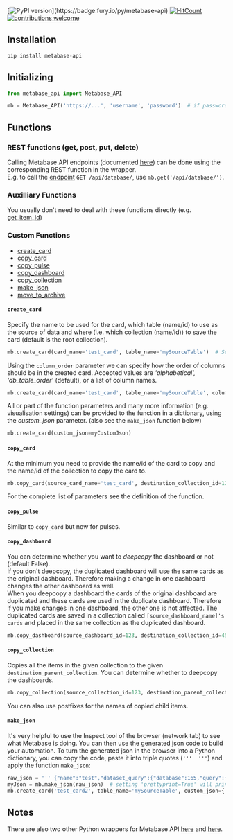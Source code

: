 [![PyPI version](https://badge.fury.io/py/metabase-api.svg?)](https://badge.fury.io/py/metabase-api)
[![HitCount](http://hits.dwyl.com/vvaezian/metabase_api_python.svg)](http://hits.dwyl.com/vvaezian/metabase_api_python)
[![contributions welcome](https://img.shields.io/badge/contributions-welcome-brightgreen.svg)](https://github.com/vvaezian/metabase_api_python/issues)

## Installation
```python
pip install metabase-api
```

## Initializing
```python
from metabase_api import Metabase_API

mb = Metabase_API('https://...', 'username', 'password')  # if password is not given, it will prompt for password
```
## Functions
### REST functions (get, post, put, delete)
Calling Metabase API endpoints (documented [here](https://github.com/metabase/metabase/blob/master/docs/api-documentation.md)) can be done using the corresponding REST function in the wrapper.  
E.g. to call the [endpoint](https://github.com/metabase/metabase/blob/master/docs/api-documentation.md#get-apidatabase) `GET /api/database/`, use `mb.get('/api/database/')`.

### Auxilliary Functions
You usually don't need to deal with these functions directly (e.g. [get_item_id](https://github.com/vvaezian/metabase_api_python/blob/master/metabase_api/metabase_api.py#L76))

### Custom Functions
- [create_card](https://github.com/vvaezian/metabase_api_python/blob/9f1d9cad6c0193a8301fa523701931d24b9ebbea/metabase_api/metabase_api.py#L202)
- [copy_card](https://github.com/vvaezian/metabase_api_python/blob/9f1d9cad6c0193a8301fa523701931d24b9ebbea/metabase_api/metabase_api.py#L356)
- [copy_pulse](https://github.com/vvaezian/metabase_api_python/blob/9f1d9cad6c0193a8301fa523701931d24b9ebbea/metabase_api/metabase_api.py#L411)
- [copy_dashboard](https://github.com/vvaezian/metabase_api_python/blob/9f1d9cad6c0193a8301fa523701931d24b9ebbea/metabase_api/metabase_api.py#L461)
- [copy_collection](https://github.com/vvaezian/metabase_api_python/blob/9f1d9cad6c0193a8301fa523701931d24b9ebbea/metabase_api/metabase_api.py#L545)
- [make_json](https://github.com/vvaezian/metabase_api_python/blob/9f1d9cad6c0193a8301fa523701931d24b9ebbea/metabase_api/metabase_api.py#L645)
- [move_to_archive](https://github.com/vvaezian/metabase_api_python/blob/9f1d9cad6c0193a8301fa523701931d24b9ebbea/metabase_api/metabase_api.py#L657)

#### `create_card`
Specify the name to be used for the card, which table (name/id) to use as the source of data and where (i.e. which collection (name/id)) to save the card (default is the root collection).  
```python
mb.create_card(card_name='test_card', table_name='mySourceTable')  # Setting `verbose=True` will print extra information while creating the card.
```
Using the `column_order` parameter we can specify how the order of columns should be in the created card. Accepted values are *'alphabetical', 'db_table_order'* (default), or a list of column names.
```python
mb.create_card(card_name='test_card', table_name='mySourceTable', column_order=['myCol5', 'myCol3', 'myCol8'])
```
All or part of the function parameters and many more information (e.g. visualisation settings) can be provided to the function in a dictionary, using the *custom_json* parameter. (also see the `make_json` function below)
```python
mb.create_card(custom_json=myCustomJson)
```

#### `copy_card`
At the minimum you need to provide the name/id of the card to copy and the name/id of the collection to copy the card to.
```python
mb.copy_card(source_card_name='test_card', destination_collection_id=123)
```
For the complete list of parameters see the definition of the function.

#### `copy_pulse`
Similar to `copy_card` but now for pulses.

#### `copy_dashboard`
You can determine whether you want to *deepcopy* the dashboard or not (default False).  
If you don't deepcopy, the duplicated dashboard will use the same cards as the original dashboard. Therefore making a change in one dashboard changes the other dashboard as well.  
When you deepcopy a dashboard the cards of the original dashboard are duplicated and these cards are used in the duplicate dashboard. Therefore if you make changes in one dashboard, the other one is not affected.  The duplicated cards are saved in a collection called `[source_dashboard_name]'s cards` and placed in the same collection as the duplicated dashboard.
```python
mb.copy_dashboard(source_dashboard_id=123, destination_collection_id=456, deepcopy=True)
```

#### `copy_collection`
Copies all the items in the given collection to the given `destination_parent_collection`. You can determine whether to deepcopy the dashboards.
```python
mb.copy_collection(source_collection_id=123, destination_parent_collection_id=456, deepcopy_dashboards=True)
```
You can also use postfixes for the names of copied child items.

#### `make_json`
It's very helpful to use the Inspect tool of the browser (network tab) to see what Metabase is doing. You can then use the generated json code to build your automation. To turn the generated json in the browser into a Python dictionary, you can copy the code, paste it into triple quotes (`'''  '''`) and apply the function `make_json`:
```python
raw_json = ''' {"name":"test","dataset_query":{"database":165,"query":{"fields":[["field-id",35839],["field-id",35813],["field-id",35829],["field-id",35858],["field-id",35835],["field-id",35803],["field-id",35843],["field-id",35810],["field-id",35826],["field-id",35815],["field-id",35831],["field-id",35827],["field-id",35852],["field-id",35832],["field-id",35863],["field-id",35851],["field-id",35850],["field-id",35864],["field-id",35854],["field-id",35846],["field-id",35811],["field-id",35933],["field-id",35862],["field-id",35833],["field-id",35816]],"source-table":2154},"type":"query"},"display":"table","description":null,"visualization_settings":{"table.column_formatting":[{"columns":["Diff"],"type":"range","colors":["#ED6E6E","white","#84BB4C"],"min_type":"custom","max_type":"custom","min_value":-30,"max_value":30,"operator":"=","value":"","color":"#509EE3","highlight_row":false}],"table.pivot_column":"Sale_Date","table.cell_column":"SKUID"},"archived":false,"enable_embedding":false,"embedding_params":null,"collection_id":183,"collection_position":null,"result_metadata":[{"name":"Sale_Date","display_name":"Sale_Date","base_type":"type/DateTime","fingerprint":{"global":{"distinct-count":1,"nil%":0},"type":{"type/DateTime":{"earliest":"2019-12-28T00:00:00","latest":"2019-12-28T00:00:00"}}},"special_type":null},{"name":"Account_ID","display_name":"Account_ID","base_type":"type/Text","fingerprint":{"global":{"distinct-count":411,"nil%":0},"type":{"type/Text":{"percent-json":0,"percent-url":0,"percent-email":0,"average-length":9}}},"special_type":null},{"name":"Account_Name","display_name":"Account_Name","base_type":"type/Text","fingerprint":{"global":{"distinct-count":410,"nil%":0.0015},"type":{"type/Text":{"percent-json":0,"percent-url":0,"percent-email":0,"average-length":21.2916}}},"special_type":null},{"name":"Account_Type","display_name":"Account_Type","base_type":"type/Text","special_type":"type/Category","fingerprint":{"global":{"distinct-count":5,"nil%":0.0015},"type":{"type/Text":{"percent-json":0,"percent-url":0,"percent-email":0,"average-length":3.7594}}}}],"metadata_checksum":"7XP8bmR1h5f662CFE87tjQ=="} '''
myJson = mb.make_json(raw_json)  # setting 'prettyprint=True' will print the output in a structured format.
mb.create_card('test_card2', table_name='mySourceTable', custom_json={'visualization_settings':myJson['visualization_settings']})
```

## Notes
There are also two other Python wrappers for Metabase API [here](https://github.com/mertsalik/metabasepy) and [here](https://github.com/STUnitas/metabase-py).

